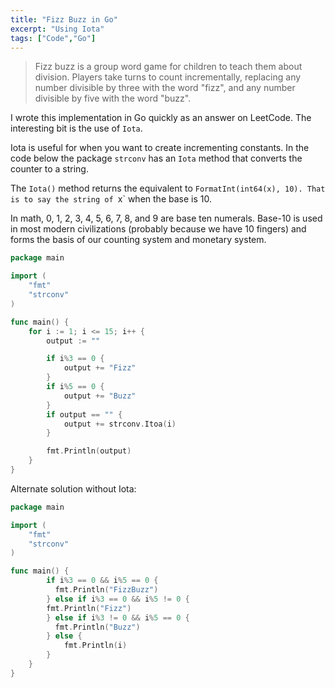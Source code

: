 ```yaml
---
title: "Fizz Buzz in Go"
excerpt: "Using Iota"
tags: ["Code","Go"]
---
```


> Fizz buzz is a group word game for children to teach them about division. Players take turns to count incrementally, replacing any number divisible by three with the word "fizz", and any number divisible by five with the word "buzz".

I wrote this implementation in Go quickly as an answer on LeetCode. The interesting bit is the use of `Iota`.

Iota is useful for when you want to create incrementing constants. In the code below the package `strconv` has an `Iota` method that converts the counter to a string.

The `Iota()` method returns the equivalent to `FormatInt(int64(x), 10). That is to say the string of `x` when the base is 10.

In math, 0, 1, 2, 3, 4, 5, 6, 7, 8, and 9 are base ten numerals. Base-10 is used in most modern civilizations (probably because we have 10 fingers) and forms the basis of our counting system and monetary system.

```go
package main

import (
	"fmt"
	"strconv"
)

func main() {
	for i := 1; i <= 15; i++ {
		output := ""

		if i%3 == 0 {
			output += "Fizz"
		}
		if i%5 == 0 {
			output += "Buzz"
		}
		if output == "" {
			output += strconv.Itoa(i)
		}

		fmt.Println(output)
	}
}
```
Alternate solution without Iota:

```go
package main

import (
	"fmt"
	"strconv"
)

func main() {
		if i%3 == 0 && i%5 == 0 {
		  fmt.Println("FizzBuzz")
		} else if i%3 == 0 && i%5 != 0 {
		fmt.Println("Fizz")
		} else if i%3 != 0 && i%5 == 0 {
		  fmt.Println("Buzz")
		} else {
			fmt.Println(i)
		}
	}
}
```